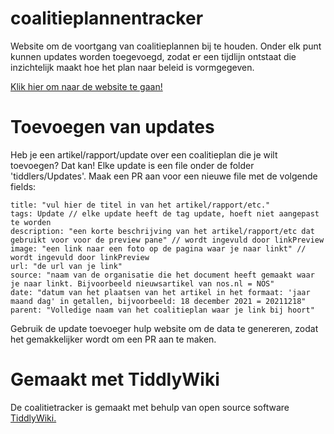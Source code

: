 # coalitieplannentracker

Website om de voortgang van coalitieplannen bij te houden. Onder elk punt kunnen updates worden toegevoegd, zodat er een tijdlijn ontstaat die inzichtelijk maakt hoe het plan naar beleid is vormgegeven.

[Klik hier om naar de website te gaan!](https://odinjorna.github.io/coalitieplannentracker/)

# Toevoegen van updates

Heb je een artikel/rapport/update over een coalitieplan die je wilt toevoegen? Dat kan! Elke update is een file onder de folder 'tiddlers/Updates'. Maak een PR aan voor een nieuwe file met de volgende fields:

```
title: "vul hier de titel in van het artikel/rapport/etc."
tags: Update // elke update heeft de tag update, hoeft niet aangepast te worden
description: "een korte beschrijving van het artikel/rapport/etc dat gebruikt voor voor de preview pane" // wordt ingevuld door linkPreview 
image: "een link naar een foto op de pagina waar je naar linkt" // wordt ingevuld door linkPreview
url: "de url van je link" 
source: "naam van de organisatie die het document heeft gemaakt waar je naar linkt. Bijvoorbeeld nieuwsartikel van nos.nl = NOS"
date: "datum van het plaatsen van het artikel in het formaat: 'jaar maand dag' in getallen, bijvoorbeeld: 18 december 2021 = 20211218"
parent: "Volledige naam van het coalitieplan waar je link bij hoort"
```

Gebruik de update toevoeger hulp website om de data te genereren, zodat het gemakkelijker wordt om een PR aan te maken.

# Gemaakt met TiddlyWiki

De coalitietracker is gemaakt met behulp van open source software [TiddlyWiki.](tiddlywiki.com)
